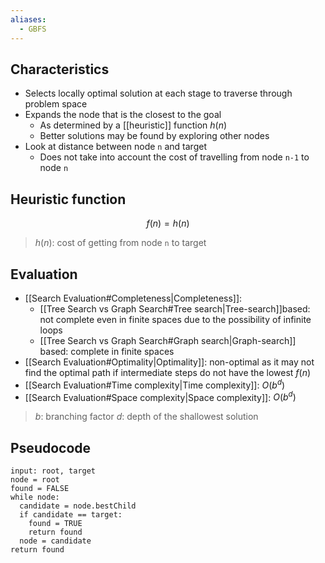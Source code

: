 ```yaml
---
aliases:
  - GBFS
---
```


## Characteristics

- Selects locally optimal solution at each stage to traverse through problem space
- Expands the node that is the closest to the goal
	- As determined by a [[heuristic]] function $h(n)$
	- Better solutions may be found by exploring other nodes
- Look at distance between node `n` and target
	- Does not take into account the cost of travelling from node `n-1` to node `n`

## Heuristic function

$$
f(n)=h(n)
$$
> $h(n)$: cost of getting from node `n` to target

## Evaluation

- [[Search Evaluation#Completeness|Completeness]]:
	- [[Tree Search vs Graph Search#Tree search|Tree-search]]based: not complete even in finite spaces due to the possibility of infinite loops
	- [[Tree Search vs Graph Search#Graph search|Graph-search]] based: complete in finite spaces
- [[Search Evaluation#Optimality|Optimality]]: non-optimal as it may not find the optimal path if intermediate steps do not have the lowest $f(n)$
- [[Search Evaluation#Time complexity|Time complexity]]: $O(b^d)$
- [[Search Evaluation#Space complexity|Space complexity]]: $O(b^d)$

> $b$: branching factor
> $d$: depth of the shallowest solution


## Pseudocode

```
input: root, target
node = root
found = FALSE
while node:
  candidate = node.bestChild
  if candidate == target:
    found = TRUE
    return found
  node = candidate
return found
```
